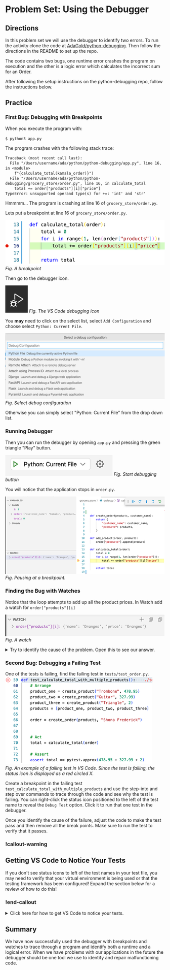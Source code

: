 # Problem Set: Using the Debugger

## Directions

In this problem set we will use the debugger to identify two errors.  To run the activity clone the code at [AdaGold/python-debugging](https://github.com/AdaGold/python-debugging).  Then follow the directions in the README to set up the repo.

The code contains two bugs, one runtime error crashes the program on execution and the other is a logic error which calculates the incorrect sum for an Order.  

After following the setup instructions on the python-debugging repo, follow the instructions below.

## Practice

### First Bug: Debugging with Breakpoints

When you execute the program with:

`$ python3 app.py`

The program crashes with the following stack trace:

```
Traceback (most recent call last):
  File "/Users/username/ada/python/python-debugging/app.py", line 16, in <module>
    f"{calculate_total(kamala_order)}")
  File "/Users/username/ada/python/python-debugging/grocery_store/order.py", line 16, in calculate_total
    total += order["products"][i]["price"]
TypeError: unsupported operand type(s) for +=: 'int' and 'str'
```

Hmmmm... The program is crashing at line 16 of `grocery_store/order.py`.

Lets put a breakpoint at line 16 of `grocery_store/order.py`.

![Visual of a breakpoint in order.py at line 16](../assets/vs-code-debugger/order-py-breakpoint.png)
*Fig. A breakpoint*

Then go to the debugger icon.

![Debugger Icon](../assets/vs-code-debugger/debugger-icon.png)
*Fig. The VS Code debugging icon*

You **may** need to click on the select list, select `Add Configuration` and choose select `Python: Current File`.

![select debug current python file](../assets/vs-code-debugger/debug-current-python-file.png)
*Fig. Select debug configuration*

Otherwise you can simply select "Python: Current File" from the drop down list.  

### Running Debugger

Then you can run the debugger by opening `app.py` and pressing the green triangle "Play" button.

![Debugger Play Button](../assets/vs-code-debugger/start-debugger.png)
*Fig. Start debugging button*

You will notice that the application stops in `order.py`.

![Running Debugger](../assets/vs-code-debugger/running-debugger.png)
*Fig. Pausing at a breakpoint.*

### Finding the Bug with Watches

Notice that the loop attempts to add up all the product prices.  In Watch add a watch for `order["products"][i]`

![Adding a watch on a product](../assets/vs-code-debugger/watch-price.png)
*Fig. A watch*

<details style="max-width: 700px; margin: auto;">
  <summary>
    Try to identify the cause of the problem.  Open this to see our answer.
  </summary>

The bug is in `product.py`, and it relates to the price of products.

Hypothesize a cause for the error, make changes to fix it, and then re-run the debugger.

Repeat this process until the program stops crashing, and the bug is fixed. During this debugger process, practice:

- Adding another breakpoint to `product.py` inside the `create_product` function
- Stepping through the program when re-running the debugger
</details>

  

### Second Bug: Debugging a Failing Test

One of the tests is failing, find the failing test in `tests/test_order.py`.  
![Failing test](../assets/vs-code-debugger/exercise-failing-test.png)  
*Fig. An example of a failing test in VS Code.  Since the test is failing, the status icon is displayed as a red circled X.*

Create a breakpoint in the failing test `test_calculate_total_with_multiple_products` and use the step-into and step over commands to trace through the code and see why the test is failing.  You can right-click the status icon positioned to the left of the test name to reveal the `Debug Test` option.  Click it to run that one test in the debugger.

Once you identify the cause of the failure, adjust the code to make the test pass and then remove all the break points.  Make sure to run the test to verify that it passes.

### !callout-warning

## Getting VS Code to Notice Your Tests

If you don't see status icons to left of the test names in your test file, you may need to verify that your virtual environment is being used or that the testing framework has been configured!  Expand the section below for a review of how to do this!

### !end-callout

<details style="max-width: 700px; margin: auto;">
    <summary>
      Click here for how to get VS Code to notice your tests.
    </summary>

#### Verify that VS Code is using your `venv`.

1. Locate the Python version displayed near the bottom-left corner of VS Code.  
![Selected Python version at the bottom-left of the VS Code window](../assets/intermediate-python-debugging_problem-set-using-the-debugger_check-python-version.png)

1. If it doesn't end with `('venv')`, click it to open the Python version picker.
    1. Locate the option ending in `('venv')` and click it.  
![Selected Python version at the bottom-left of the VS Code window](../assets/intermediate-python-debugging_problem-set-using-the-debugger_pick-python-version.png)

#### Configure the test framework if we get a warning.

1. Click `Enable and configure a Test Framework`.  
![Prompt to Enable and configure a Test Framework](../assets/intermediate-python-debugging_problem-set-using-the-debugger_configure-tests.png)
2. Select `pytest` as the test framework.  
![Prompt to pick a test framework, with pytest selected](../assets/intermediate-python-debugging_problem-set-using-the-debugger_pick-framework.png)
3. Select `tests` as the directory containing the tests.  
![Prompt to pick a test directory, with tests selected](../assets/intermediate-python-debugging_problem-set-using-the-debugger_pick-directory.png)

If you do not see a popup prompting you to "Enable and configure a Test Framework", be sure that you have already set up Pytest for the VS Code debugger. You can review the steps to do so in the previous lesson called "Debugging Tests with Pytest".
</details>




## Summary

We have now successfully used the debugger with breakpoints and watches to trace through a program and identify both a runtime and a logical error.  When we have problems with our applications in the future the debugger should be one tool we use to identify and repair malfunctioning code.